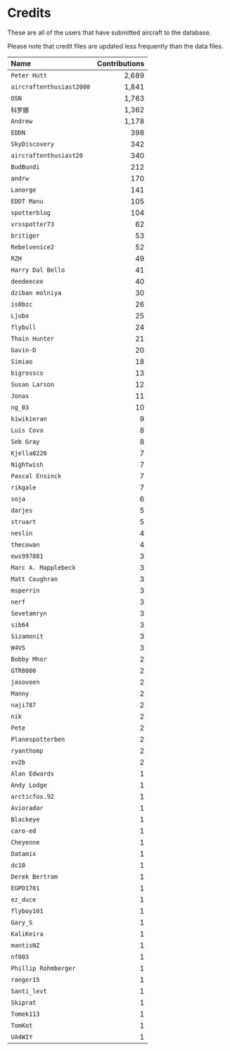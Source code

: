 ﻿# Credits

These are all of the users that have submitted aircraft to the database.

Please note that credit files are updated less frequently than the data files.

| Name                     | Contributions |
| :--                      | --: |
| `Peter Hutt`             | 2,689 |
| `aircraftenthusiast2000` | 1,841 |
| `OSN`                    | 1,763 |
| `科罗娜`                    | 1,362 |
| `Andrew`                 | 1,178 |
| `EDDN`                   | 398 |
| `SkyDiscovery`           | 342 |
| `aircraftenthusiast20`   | 340 |
| `BudBundi`               | 212 |
| `andrw`                  | 170 |
| `Lanorge`                | 141 |
| `EDDT Manu`              | 105 |
| `spotterblog`            | 104 |
| `vrsspotter73`           | 62 |
| `britiger`               | 53 |
| `Rebelvenice2`           | 52 |
| `RZH`                    | 49 |
| `Harry Dal Bello`        | 41 |
| `deedeecee`              | 40 |
| `dziban molniya`         | 30 |
| `is0bzc`                 | 26 |
| `Ljubo`                  | 25 |
| `flybull`                | 24 |
| `Thain Hunter`           | 21 |
| `Gavin-D`                | 20 |
| `Simiao`                 | 18 |
| `bigrossco`              | 13 |
| `Susan Larson`           | 12 |
| `Jonas`                  | 11 |
| `ng_03`                  | 10 |
| `kiwikieran`             | 9 |
| `Luis Cova`              | 8 |
| `Seb Gray`               | 8 |
| `Kjella0226`             | 7 |
| `Nightwish`              | 7 |
| `Pascal Ensinck`         | 7 |
| `rikgale`                | 7 |
| `soja`                   | 6 |
| `darjes`                 | 5 |
| `struart`                | 5 |
| `neslin`                 | 4 |
| `thecowan`               | 4 |
| `ews997881`              | 3 |
| `Marc A. Mapplebeck`     | 3 |
| `Matt Coughran`          | 3 |
| `msperrin`               | 3 |
| `nerf`                   | 3 |
| `Sevetamryn`             | 3 |
| `sib64`                  | 3 |
| `Sizamonit`              | 3 |
| `W4VS`                   | 3 |
| `Bobby Mhor`             | 2 |
| `GTR8000`                | 2 |
| `jasoveen`               | 2 |
| `Manny`                  | 2 |
| `naji787`                | 2 |
| `nik`                    | 2 |
| `Pete`                   | 2 |
| `Planespotterben`        | 2 |
| `ryanthomp`              | 2 |
| `xv2b`                   | 2 |
| `Alan Edwards`           | 1 |
| `Andy Lodge`             | 1 |
| `arcticfox.92`           | 1 |
| `Avioradar`              | 1 |
| `Blackeye`               | 1 |
| `caro-ed`                | 1 |
| `Cheyenne`               | 1 |
| `Datamix`                | 1 |
| `dc10`                   | 1 |
| `Derek Bertram`          | 1 |
| `EGPD1701`               | 1 |
| `ez_duce`                | 1 |
| `flyboy101`              | 1 |
| `Gary_S`                 | 1 |
| `KaliKeira`              | 1 |
| `mantisNZ`               | 1 |
| `nf003`                  | 1 |
| `Phillip Rohmberger`     | 1 |
| `ranger15`               | 1 |
| `Santi_levt`             | 1 |
| `Skiprat`                | 1 |
| `Tomek113`               | 1 |
| `TomKot`                 | 1 |
| `UA4WIY`                 | 1 |

